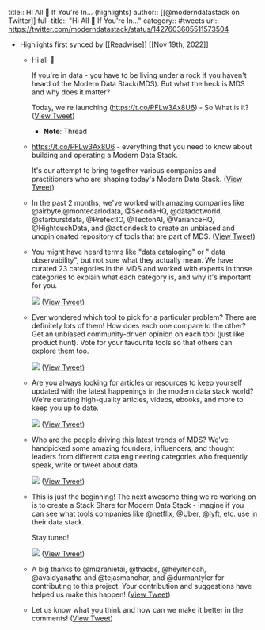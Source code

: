 title:: Hi All 👋  If You're In... (highlights)
author:: [[@moderndatastack on Twitter]]
full-title:: "Hi All 👋  If You're In..."
category:: #tweets
url:: https://twitter.com/moderndatastack/status/1427603605511573504

- Highlights first synced by [[Readwise]] [[Nov 19th, 2022]]
	- Hi all 👋 
	  
	  If you're in data - you have to be living under a rock if you haven't heard of the Modern Data Stack(MDS). But what the heck is MDS and why does it matter? 
	  
	  Today, we're launching (https://t.co/PFLw3Ax8U6) -  So What is it? ([View Tweet](https://twitter.com/moderndatastack/status/1427603605511573504))
		- **Note**: Thread
	- https://t.co/PFLw3Ax8U6 - everything that you need to know about building and operating a Modern Data Stack. 
	  
	  It's our attempt to bring together various companies and practitioners who are shaping today's Modern Data Stack. ([View Tweet](https://twitter.com/moderndatastack/status/1427603607986135046))
	- In the past 2 months, we've worked with amazing companies like @airbyte,@montecarlodata, @SecodaHQ, @datadotworld, @starburstdata, @PrefectIO, @TectonAI, @VarianceHQ, @HightouchData, and @actiondesk to create an unbiased and unopinionated repository of tools that are part of MDS. ([View Tweet](https://twitter.com/moderndatastack/status/1427603610586677253))
	- You might have heard terms like "data cataloging" or " data observability", but not sure what they actually mean. We have curated 23 categories in the MDS and worked with experts in those categories to explain what each category is, and why it's important for you. 
	  
	  ![](https://pbs.twimg.com/media/E8_aO99UYAEN9BB.jpg) ([View Tweet](https://twitter.com/moderndatastack/status/1427603618333556739))
	- Ever wondered which tool to pick for a particular problem? There are definitely lots of them! How does each one compare to the other? Get an unbiased community-driven opinion on each tool (just like product hunt). Vote for your favourite tools so that others can explore them too. 
	  
	  ![](https://pbs.twimg.com/media/E8_aaDwVoAA1UNb.jpg) ([View Tweet](https://twitter.com/moderndatastack/status/1427603630736109572))
	- Are you always looking for articles or resources to keep yourself updated with the latest happenings in the modern data stack world? We're curating high-quality articles, videos, ebooks, and more to keep you up to date. 
	  
	  ![](https://pbs.twimg.com/media/E8_az7jVkAcyCVS.jpg) ([View Tweet](https://twitter.com/moderndatastack/status/1427603638906593286))
	- Who are the people driving this latest trends of MDS? We've handpicked some amazing founders, influencers, and thought leaders from different data engineering categories who frequently speak, write or tweet about data. 
	  
	  ![](https://pbs.twimg.com/media/E8_a-POVcAsh92y.jpg) ([View Tweet](https://twitter.com/moderndatastack/status/1427603647819440131))
	- This is just the beginning! 
	  The next awesome thing we're working on is to create a Stack Share for Modern Data Stack - imagine if you can see what tools companies like @netflix, @Uber, @lyft, etc. use in their data stack. 
	  
	  Stay tuned! 
	  
	  ![](https://pbs.twimg.com/media/E8_dsNoVIAsy3TJ.jpg) ([View Tweet](https://twitter.com/moderndatastack/status/1427603655482494988))
	- A big thanks to @mizrahietai, @thacbs, @heyitsnoah, @avaidyanatha and @tejasmanohar, and @durmantyler for contributing to this project. Your contribution and suggestions have helped us make this happen! ([View Tweet](https://twitter.com/moderndatastack/status/1427603659307708416))
	- Let us know what you think and how can we make it better in the comments! ([View Tweet](https://twitter.com/moderndatastack/status/1427603661924958215))